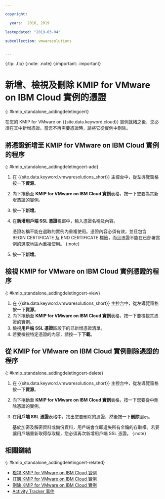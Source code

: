 ```yaml
---

copyright:

  years:  2016, 2019

lastupdated: "2019-03-04"

subcollection: vmwaresolutions


---
```


{:tip: .tip}
{:note: .note}
{:important: .important}

# 新增、檢視及刪除 KMIP for VMware on IBM Cloud 實例的憑證
{: #kmip_standalone_addingdeletingcert}

在您的 KMIP for VMware on {{site.data.keyword.cloud}} 實例就緒之後，您必須在其中新增憑證。當您不再需要憑證時，請將它從實例中刪除。

## 將憑證新增至 KMIP for VMware on IBM Cloud 實例的程序
{: #kmip_standalone_addingdeletingcert-add}

1. 在 {{site.data.keyword.vmwaresolutions_short}} 主控台中，從左導覽窗格按一下**資源**。
2. 向下捲動至 **KMIP for VMware on IBM Cloud 實例**表格，按一下您要為其新增憑證的實例。
3. 按一下**新增**。
4. 在**新增用戶端 SSL 憑證**視窗中，輸入憑證名稱及內容。

   憑證名稱不能在選取的實例內重複使用。憑證內容必須有效，並且包含 BEGIN CERTIFICATE 及 END CERTIFICATE 標籤，而且憑證不能在已部署實例的選取地區內重複使用。
   {:note}
5. 按一下**新增**。

## 檢視 KMIP for VMware on IBM Cloud 實例憑證的程序
{: #kmip_standalone_addingdeletingcert-view}

1. 在 {{site.data.keyword.vmwaresolutions_short}} 主控台中，從左導覽窗格按一下**資源**。
2. 向下捲動至 **KMIP for VMware on IBM Cloud 實例**表格，按一下要檢視其憑證的實例。
3. 檢視**用戶端 SSL 憑證**區段下的已新增憑證清單。
4. 若要檢視特定憑證的內容，請按一下**下載**。

## 從 KMIP for VMware on IBM Cloud 實例刪除憑證的程序
{: #kmip_standalone_addingdeletingcert-delete}

1. 在 {{site.data.keyword.vmwaresolutions_short}} 主控台中，從左導覽窗格按一下**資源**。
2. 向下捲動至 **KMIP for VMware on IBM Cloud 實例**表格，按一下您要從中刪除憑證的實例。
3. 在**用戶端 SSL 憑證**表格中，找出您要刪除的憑證，然後按一下**刪除**圖示。

   基於加密及解密資料或備份資料，用戶端會立即遺失所有金鑰的存取權。若要讓用戶端重新取得存取權，您必須再次新增用戶端 SSL 憑證。
   {:note}

## 相關鏈結
{: #kmip_standalone_addingdeletingcert-related}

* [檢視 KMIP for VMware on IBM Cloud 實例](/docs/services/vmwaresolutions/services?topic=vmware-solutions-kmip_standalone_viewing)
* [訂購 KMIP for VMware on IBM Cloud 實例](/docs/services/vmwaresolutions/services?topic=vmware-solutions-kmip_standalone_ordering)
* [刪除 KMIP for VMware on IBM Cloud 實例](/docs/services/vmwaresolutions/services?topic=vmware-solutions-kmip_standalone_deleting)
* [Activity Tracker 事件](/docs/services/vmwaresolutions/vmonic?topic=vmware-solutions-at-events)
